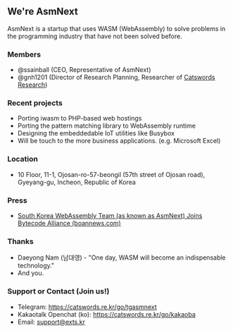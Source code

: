 ## We're AsmNext

AsmNext is a startup that uses WASM (WebAssembly) to solve problems in the programming industry that have not been solved before.

### Members
  * @ssainball (CEO, Representative of AsmNext)
  * @gnh1201 (Director of Research Planning, Researcher of [Catswords Research](https://catswords.com))

### Recent projects
  * Porting iwasm to PHP-based web hostings
  * Porting the pattern matching library to WebAssembly runtime
  * Designing the embeddedable IoT utilities like Busybox
  * Will be touch to the more business applications. (e.g. Microsoft Excel)

### Location
  * 10 Floor, 11-1, Ojosan-ro-57-beongil (57th street of Ojosan road), Gyeyang-gu, Incheon, Republic of Korea

### Press
  * [South Korea WebAssembly Team (as known as AsmNext) Joins Bytecode Alliance (boannews.com)](https://www.boannews.com/media/view.asp?idx=105951)

### Thanks
  * Daeyong Nam (남대영) - "One day, WASM will become an indispensable technology."
  * And you.

### Support or Contact (Join us!)
  * Telegram: https://catswords.re.kr/go/tgasmnext
  * Kakaotalk Openchat (ko): https://catswords.re.kr/go/kakaoba
  * Email: support@exts.kr
